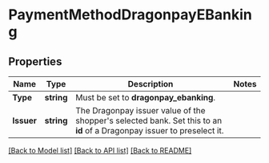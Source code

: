# PaymentMethodDragonpayEBanking

## Properties

Name | Type | Description | Notes
------------ | ------------- | ------------- | -------------
**Type** | **string** | Must be set to **dragonpay_ebanking**. | 
**Issuer** | **string** | The Dragonpay issuer value of the shopper&#39;s selected bank. Set this to an **id** of a Dragonpay issuer to preselect it. | 

[[Back to Model list]](../README.md#documentation-for-models) [[Back to API list]](../README.md#documentation-for-api-endpoints) [[Back to README]](../README.md)


